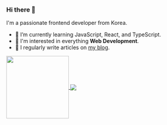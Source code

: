 ### Hi there 👋

I'm a passionate frontend developer from Korea.

- 🌱 I’m currently learning JavaScript, React, and TypeScript.
- 🧐 I'm interested in everything **Web Development**.
- 📝 I regularly write articles on [my blog](https://velog.io/@yisu-kim).

<a href="https://github.com/yisu-kim/">
  <img align="center" height="165" src="https://github-readme-stats.vercel.app/api?username=yisu-kim&hide=stars" />
</a>

<a href="https://github.com/yisu-kim/">
  <img align="center" src="https://github-readme-stats.vercel.app/api/top-langs/?username=yisu-kim&hide=jupyter%20notebook,matlab&layout=compact" />
</a>
